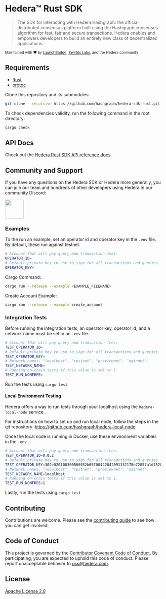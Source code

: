 # Hedera™ Rust SDK

> The SDK for interacting with Hedera Hashgraph: the official distributed
> consensus platform built using the Hashgraph consensus algorithm for fast,
> fair and secure transactions. Hedera enables and empowers developers to
> build an entirely new class of decentralized applications.

<sub>Maintained with ❤️ by <a href="https://launchbadge.com" target="_blank">LaunchBadge</a>, <a href="https://www.swirlds.com/" target="_blank">Swirlds Labs</a>, and the Hedera community</sub>

## Requirements

- [Rust](https://rustup.rs)
- [protoc](https://grpc.io/docs/protoc-installation)

Clone this repository and its submodules:

```bash
git clone --recursive https://github.com/hashgraph/hedera-sdk-rust.git
```

To check dependencies validity, run the following command in the root directory:

```bash
cargo check
```

## API Docs

Check out the [Hedera Rust SDK API reference docs](http://docs.rs/hedera/latest/hedera/index.html).

## Community and Support

If you have any questions on the Hedera SDK or Hedera more generally, you can join our team and hundreds of other developers using Hedera in our community Discord:

<a href="https://hedera.com/discord" target="_blank">
  <img alt="" src="https://user-images.githubusercontent.com/753919/167244200-b95cd3a6-6256-4eaf-b9b4-f1f192341485.png" height="60">
</a>

### Examples

To the run an example, set an operator id and operator key in the `.env` file. By default, these run against testnet.

```bash
# Account that will pay query and transaction fees.
OPERATOR_ID=
# Default private key to use to sign for all transactions and queries.
OPERATOR_KEY=
```

Cargo Command:
```bash
cargo run --release --example <EXAMPLE_FILENAME>
```

Create Account Example: 
```bash
cargo run --release --example create_account
```


### Integration Tests

Before running the integration tests, an operator key, operator id, and a network name must be set in an `.env` file.

```bash
# Account that will pay query and transaction fees.
TEST_OPERATOR_ID=
# Default private key to use to sign for all transactions and queries.
TEST_OPERATOR_KEY=
# Network names: "localhost", "testnet", "previewnet", "mainnet".
TEST_NETWORK_NAME=
# Running on-chain tests if this value is set to 1.
TEST_RUN_NONFREE=
```

Run the tests using `cargo test`

#### Local Environment Testing

Hedera offers a way to run tests through your localhost using the `hedera-local-node` service.

For instructions on how to set up and run local node, follow the steps in the git repository:
<https://github.com/hashgraph/hedera-local-node>

Once the local node is running in Docker, use these environment variables in the `.env`.

```bash
# Account that will pay query and transaction fees.
TEST_OPERATOR_ID=0.0.2
# Default private key to use to sign for all transactions and queries.
TEST_OPERATOR_KEY=302e020100300506032b65700422042091132178e72057a1d7528025956fe39b0b847f200ab59b2fdd367017f3087137
# Network names: "localhost", "testnet", "previewnet", "mainnet".
TEST_NETWORK_NAME=localhost
# Running on-chain tests if this value is set to 1.
TEST_RUN_NONFREE=1
```

Lastly, run the tests using `cargo test`

## Contributing

Contributions are welcome. Please see the [contributing guide](https://github.com/hashgraph/.github/blob/main/CONTRIBUTING.md) to see how you can get involved.

## Code of Conduct

This project is governed by the [Contributor Covenant Code of Conduct](https://github.com/hashgraph/.github/blob/main/CODE_OF_CONDUCT.md). By participating, you are expected to uphold this code of conduct. Please report unacceptable behavior to [oss@hedera.com](mailto:oss@hedera.com).

## License

[Apache License 2.0](LICENSE)
